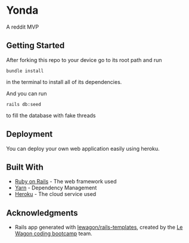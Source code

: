 # Yonda

A reddit MVP

## Getting Started

After forking this repo to your device go to its root path and run 
```
bundle install
```
in the terminal to install all of its dependencies.

And you can run

```
rails db:seed 
```
to fill the database with fake threads

## Deployment

You can deploy your own web application easily using heroku.

## Built With

* [Ruby on Rails](https://rubyonrails.org/) - The web framework used
* [Yarn](https://yarnpkg.com/) - Dependency Management
* [Heroku](https://www.heroku.com/what) - The cloud service used

## Acknowledgments

* Rails app generated with [lewagon/rails-templates](https://github.com/lewagon/rails-templates), created by the [Le Wagon coding bootcamp](https://www.lewagon.com) team.
